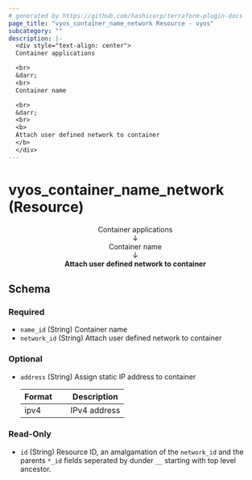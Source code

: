 ```yaml
---
# generated by https://github.com/hashicorp/terraform-plugin-docs
page_title: "vyos_container_name_network Resource - vyos"
subcategory: ""
description: |-
  <div style="text-align: center">
  Container applications

  <br>
  &darr;
  <br>
  Container name

  <br>
  &darr;
  <br>
  <b>
  Attach user defined network to container
  </b>
  </div>
---
```


# vyos_container_name_network (Resource)

<div style="text-align: center">
Container applications

<br>
&darr;
<br>
Container name

<br>
&darr;
<br>
<b>
Attach user defined network to container
</b>
</div>



<!-- schema generated by tfplugindocs -->
## Schema

### Required

- `name_id` (String) Container name
- `network_id` (String) Attach user defined network to container

### Optional

- `address` (String) Assign static IP address to container

    |  Format &emsp; | Description  |
    |----------|---------------|
    |  ipv4  &emsp; |  IPv4 address  |

### Read-Only

- `id` (String) Resource ID, an amalgamation of the `network_id` and the parents `*_id` fields seperated by dunder `__` starting with top level ancestor.
